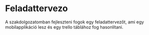 # Feladattervezo
A szakdolgozatomban fejleszteni fogok egy feladattervezőt, ami egy mobilapplikáció lesz és egy trello táblához fog hasonlítani.
